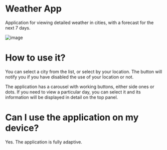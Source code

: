 # Weather App

Application for viewing detailed weather in cities, with a forecast for the next 7 days.

![image](https://github.com/SakytoDev/weather-app/assets/21197535/e979a018-ca91-4291-816f-9a77224cc53e)

# How to use it?

You can select a city from the list, or select by your location. The button will notify you if you have disabled the use of your location or not.

The application has a carousel with working buttons, either side ones or dots. If you need to view a particular day, you can select it and its information will be displayed in detail on the top panel.

# Can I use the application on my device?

Yes. The application is fully adaptive.
